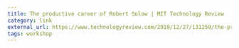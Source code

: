 ```yaml
---
title: The productive career of Robert Solow | MIT Technology Review
category: link
external_url: https://www.technologyreview.com/2019/12/27/131259/the-productive-career-of-robert-solow/
tags: workshop
---
```

